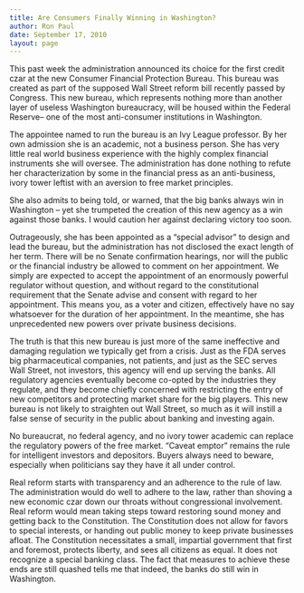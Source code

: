 ```yaml
---
title: Are Consumers Finally Winning in Washington?
author: Ron Paul
date: September 17, 2010
layout: page
---
```


This past week the administration announced its choice for the first credit
czar at the new Consumer Financial Protection Bureau. This bureau was created
as part of the supposed Wall Street reform bill recently passed by Congress.
This new bureau, which represents nothing more than another layer of useless
Washington bureaucracy, will be housed within the Federal Reserve– one of the
most anti-consumer institutions in Washington.

The appointee named to run the bureau is an Ivy League professor. By her own
admission she is an academic, not a business person. She has very little real
world business experience with the highly complex financial instruments she
will oversee. The administration has done nothing to refute her
characterization by some in the financial press as an anti-business, ivory
tower leftist with an aversion to free market principles.

She also admits to being told, or warned, that the big banks always win in
Washington – yet she trumpeted the creation of this new agency as a win against
those banks. I would caution her against declaring victory too soon.

Outrageously, she has been appointed as a “special advisor” to design and lead
the bureau, but the administration has not disclosed the exact length of her
term. There will be no Senate confirmation hearings, nor will the public or the
financial industry be allowed to comment on her appointment. We simply are
expected to accept the appointment of an enormously powerful regulator without
question, and without regard to the constitutional requirement that the Senate
advise and consent with regard to her appointment. This means you, as a voter
and citizen, effectively have no say whatsoever for the duration of her
appointment. In the meantime, she has unprecedented new powers over private
business decisions.

The truth is that this new bureau is just more of the same ineffective and
damaging regulation we typically get from a crisis. Just as the FDA serves big
pharmaceutical companies, not patients, and just as the SEC serves Wall Street,
not investors, this agency will end up serving the banks. All regulatory
agencies eventually become co-opted by the industries they regulate, and they
become chiefly concerned with restricting the entry of new competitors and
protecting market share for the big players. This new bureau is not likely to
straighten out Wall Street, so much as it will instill a false sense of
security in the public about banking and investing again.

No bureaucrat, no federal agency, and no ivory tower academic can replace the
regulatory powers of the free market. “Caveat emptor” remains the rule for
intelligent investors and depositors. Buyers always need to beware, especially
when politicians say they have it all under control.

Real reform starts with transparency and an adherence to the rule of law. The
administration would do well to adhere to the law, rather than shoving a new
economic czar down our throats without congressional involvement. Real reform
would mean taking steps toward restoring sound money and getting back to the
Constitution. The Constitution does not allow for favors to special interests,
or handing out public money to keep private businesses afloat. The Constitution
necessitates a small, impartial government that first and foremost, protects
liberty, and sees all citizens as equal. It does not recognize a special
banking class. The fact that measures to achieve these ends are still quashed
tells me that indeed, the banks do still win in Washington.
